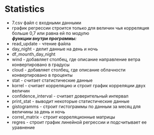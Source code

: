 # Statistics
* 7.csv файл с входными данными   
* график регрессии строится только для величин чья корреляция больше 0,7 или равна ей по модулю     
***функции внутри программы:***    
* read_update - чтение файла
* day_night - делит данные на день и ночь
* df_mounth_day_night
* wind - добавляет столбец, где описание направление ветра конвертировано в градусы
* cloud - добавляет столбец, где описание облачности конвертировано в проценты
* stat - считает статистические данные    
* korrel - считает корреляцию и строит график корреляции двух величин
* confidence_interval - считает доверительный интервал
* print_stat - выводит некоторые статистические данные
* gistogramms - строит гистограммы по данным за месяц для величины за день и ночь
* correl_matrix - строит корреляционные матрицы
* regres - строит график линейной регрессии и подсчитывает ее уравнение
